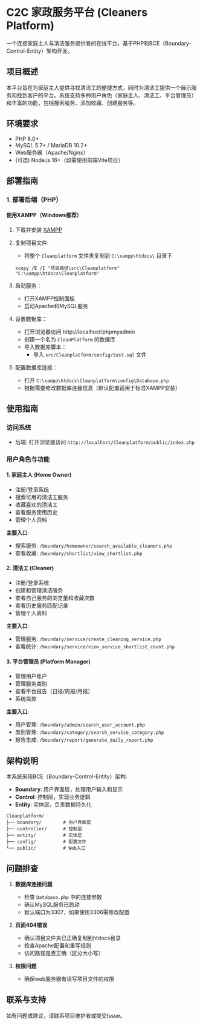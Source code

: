 # C2C 家政服务平台 (Cleaners Platform)

一个连接家庭主人与清洁服务提供者的在线平台，基于PHP和BCE（Boundary-Control-Entity）架构开发。

## 项目概述

本平台旨在为家庭主人提供寻找清洁工的便捷方式，同时为清洁工提供一个展示服务和找到客户的平台。系统支持多种用户角色（家庭主人、清洁工、平台管理员）和丰富的功能，包括搜索服务、添加收藏、创建服务等。

## 环境要求

- PHP 8.0+
- MySQL 5.7+ / MariaDB 10.2+
- Web服务器（Apache/Nginx）
- (可选) Node.js 16+（如需使用前端Vite项目）

## 部署指南

### 1. 部署后端（PHP）

#### 使用XAMPP（Windows推荐）

1. 下载并安装 [XAMPP](https://www.apachefriends.org/)

2. 复制项目文件:
   - 将整个 `Cleanplatform` 文件夹复制到 `C:\xampp\htdocs\` 目录下
   ```
   xcopy /E /I "项目路径\src\Cleanplatform" "C:\xampp\htdocs\Cleanplatform"
   ```

3. 启动服务：
   - 打开XAMPP控制面板
   - 启动Apache和MySQL服务

4. 设置数据库：
   - 打开浏览器访问 http://localhost/phpmyadmin
   - 创建一个名为 `CleanPlatform` 的数据库
   - 导入数据库脚本：
     - 导入 `src/Cleanplatform/config/test.sql` 文件

5. 配置数据库连接：
   - 打开 `C:\xampp\htdocs\Cleanplatform\config\Database.php`
   - 根据需要修改数据库连接信息（默认配置适用于标准XAMPP安装）

## 使用指南

### 访问系统

- 后端: 打开浏览器访问 `http://localhost/Cleanplatform/public/index.php`

### 用户角色与功能

#### 1. 家庭主人 (Home Owner)

- 注册/登录系统
- 搜索可用的清洁工服务
- 收藏喜欢的清洁工
- 查看服务使用历史
- 管理个人资料

**主要入口**:
- 搜索服务: `/boundary/homeowner/search_available_cleaners.php`
- 查看收藏: `/boundary/shortlist/view_shortlist.php`

#### 2. 清洁工 (Cleaner)

- 注册/登录系统
- 创建和管理清洁服务
- 查看自己服务的浏览量和收藏次数
- 查看历史服务匹配记录
- 管理个人资料

**主要入口**:
- 管理服务: `/boundary/service/create_cleaning_service.php`
- 查看统计: `/boundary/service/view_service_shortlist_count.php`

#### 3. 平台管理员 (Platform Manager)

- 管理用户账户
- 管理服务类别
- 查看平台报告（日报/周报/月报）
- 系统监控

**主要入口**:
- 用户管理: `/boundary/admin/search_user_account.php`
- 类别管理: `/boundary/category/search_service_category.php`
- 报告生成: `/boundary/report/generate_daily_report.php`

## 架构说明

本系统采用BCE（Boundary-Control-Entity）架构:

- **Boundary**: 用户界面层，处理用户输入和显示
- **Control**: 控制层，实现业务逻辑
- **Entity**: 实体层，负责数据持久化

```
Cleanplatform/
├── boundary/        # 用户界面层
├── controller/      # 控制层
├── entity/          # 实体层
├── config/          # 配置文件
└── public/          # Web入口
```

## 问题排查

1. **数据库连接问题**
   - 检查 `Database.php` 中的连接参数
   - 确认MySQL服务已启动
   - 默认端口为3307，如果使用3306需修改配置

2. **页面404错误**
   - 确认项目文件夹已正确复制到htdocs目录
   - 检查Apache配置和重写规则
   - 访问路径是否正确（区分大小写）

3. **权限问题**
   - 确保web服务器有读写项目文件的权限

## 联系与支持

如有问题或建议，请联系项目维护者或提交Issue。
